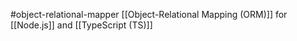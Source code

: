 #object-relational-mapper 
[[Object-Relational Mapping (ORM)]] for [[Node.js]] and [[TypeScript (TS)]]